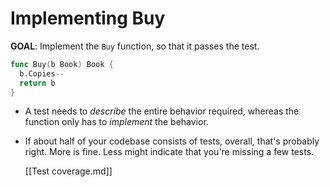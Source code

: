 # Implementing Buy

**GOAL**: Implement the `Buy` function, so that it passes the test.

```go
func Buy(b Book) Book {
  b.Copies--
  return b
}
```

- A test needs to _describe_ the entire behavior required, whereas the function
  only has to _implement_ the behavior.

- If about half of your codebase consists of tests, overall, that's probably
  right. More is fine. Less might indicate that you're missing a few tests.

  [[Test coverage.md]]
